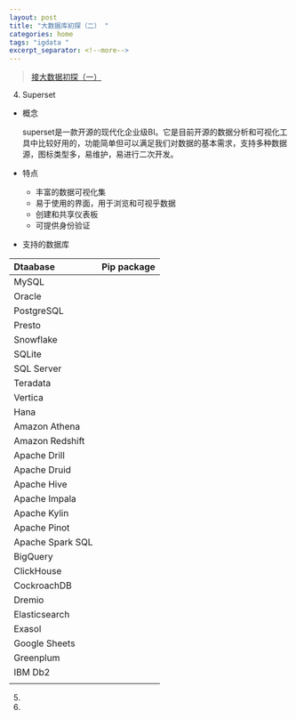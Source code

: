 ```yaml
---
layout: post
title: "大数据库初探（二） "
categories: home
tags: "igdata "
excerpt_separator: <!--more-->
--- 
```


> [接大数据初探（一）](https://wnleon.github.io/blog/home/2020/10/29/%E5%A4%A7%E6%95%B0%E6%8D%AE%E5%88%9D%E6%8E%A2-%E4%B8%80.html)

<!--more-->

4. Superset

  - 概念

    superset是一款开源的现代化企业级BI。它是目前开源的数据分析和可视化工具中比较好用的，功能简单但可以满足我们对数据的基本需求，支持多种数据源，图标类型多，易维护，易进行二次开发。

  - 特点

    - 丰富的数据可视化集
    - 易于使用的界面，用于浏览和可视乎数据
    - 创建和共享仪表板
    - 可提供身份验证

  - 支持的数据库

| Dtaabase         | Pip package |
|:-----------------|:------|
| MySQL            |       |
| Oracle           |       |
| PostgreSQL       |       |
| Presto           |       |
| Snowflake        |       |
| SQLite           |       |
| SQL Server       |       |
| Teradata         |       |
| Vertica          |       |
| Hana             |       |
| Amazon Athena    |       |
| Amazon Redshift  |       |
| Apache Drill     |       |
| Apache Druid     |       |
| Apache Hive      |       |
| Apache Impala    |       |
| Apache Kylin     |       |
| Apache Pinot     |       |
| Apache Spark SQL |       |
| BigQuery         |       |
| ClickHouse       |       |
| CockroachDB      |       |
| Dremio           |       |
| Elasticsearch    |       |
| Exasol           |       |
| Google Sheets    |       |
| Greenplum        |       |
| IBM Db2          |       |
|                  |       |































5. 
6. 


